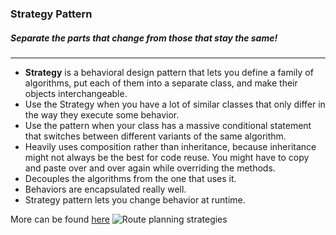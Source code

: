 
### Strategy Pattern 
##### Separate the  parts that change from those that stay the same!
---
- **Strategy** is a behavioral design pattern that lets you define a family of algorithms, put each of them into a separate class, and make their objects interchangeable.
- Use the Strategy when you have a lot of similar classes that only differ in the way they execute some behavior.
- Use the pattern when your class has a massive conditional statement that switches between different variants of the same algorithm.
- Heavily uses composition rather than inheritance, because inheritance might not always be the best for code reuse. You might have to copy and paste over and over again while overriding the methods.
- Decouples the algorithms from the one that uses it.
- Behaviors are encapsulated really well.
- Strategy pattern lets you change behavior at runtime.


More can be found [here](https://refactoring.guru/design-patterns/strategy)
![Route planning strategies](https://refactoring.guru/images/patterns/diagrams/strategy/solution.png)